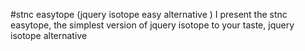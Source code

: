 #stnc easytope (jquery isotope easy alternative )
I present the stnc easytope, the simplest version of jquery isotope to your taste, jquery isotope alternative 